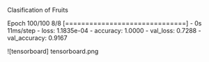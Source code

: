 Clasification of Fruits

Epoch 100/100
8/8 [==============================] - 0s 11ms/step - loss: 1.1835e-04 - accuracy: 1.0000 - val_loss: 0.7288 - val_accuracy: 0.9167

![tensorboard] tensorboard.png
